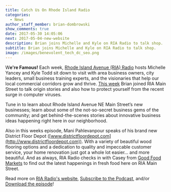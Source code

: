```yaml
---
title: Catch Us On Rhode Island Radio
categories:
  - News
author_staff_member: brian-dombrowski
show_comments: true
date: 2017-05-30 14:05:06
next: 2017-05-04-new-website
description: Brian joins Michelle and Kyle on RIA Radio to talk shop.
subtitle: Brian joins Michelle and Kyle on RIA Radio to talk shop.
image: /images/benevolent_tech_dc_seo.png
---
```



W**e're Famous!** Each week, [Rhode Island Avenue (RIA) Radio](http://riamainstreet.org/ria-radio-podcasts/) hosts Michelle Yancey and Kyle Todd sit down to visit with area business owners, city leaders, small business training experts, and the visionaries that help our local commercial corridors grow and thrive. [This week](http://www.buzzsprout.com/46492/519092-74-benevolent-tech-district-floor-depot.mp3) Brian joined RIA Main Street to talk origin stories and also how to protect yourself from the recent surge in computer viruses.

Tune in to learn about Rhode Island Avenue NE Main Street’s new businesses; learn about some of the not-so-secret business gems of the community; and get behind-the-scenes stories about innovative business ideas happening right here in our neighborhood.

Also in this weeks episode, Mani Pahlevanpour speaks of his brand new District Floor Depot ([www.districtfloordepot.com](http://www.districtfloordepot.com)). With a variety of beautiful wood flooring options and a dedication to quality and impeccable customer service, your home renovation just got a whole lot easier… and more beautiful. And as always, RIA Radio checks in with Casey from [Good Food Markets](http://www.goodfoodmarkets.com/) to find out the latest happenings in fresh food here on RIA Main Street.

Read more on [RIA Radio's website](http://riamainstreet.org/ria-radio-podcasts/), [Subscribe to the Podcast](pcast:/http://feeds.feedburner.com/rhodeislandavenueradio), and/or [Download the episode](http://www.buzzsprout.com/46492/519092-74-benevolent-tech-district-floor-depot.mp3)!